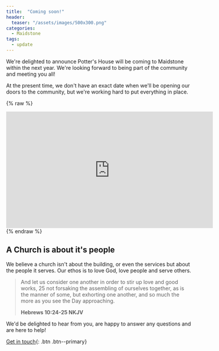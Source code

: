 ```yaml
---
title:  "Coming soon!"
header:
  teaser: "/assets/images/500x300.png"
categories: 
  - Maidstone
tags:
  - update
---
```


We're delighted to announce Potter's House will be coming to Maidstone within the next year.  We're looking forward to being part of the community and meeting you all!

At the present time, we don't have an exact date when we'll be opening our doors to the community, but we're working hard to put everything in place.

{% raw %}
<iframe width="560" height="315" src="https://www.youtube.com/embed/RX5Wb_Wd32E" frameborder="0" allowfullscreen></iframe>
{% endraw %}

## A Church is about it's people

We believe a church isn't about the building, or even the services but about the people it serves.  Our ethos is to love God, love people and serve others.

> And let us consider one another in order to stir up love and good works, 25 not forsaking the assembling of ourselves together, as is the manner of some, but exhorting one another, and so much the more as you see the Day approaching.
>
> **Hebrews 10:24-25 NKJV**

We'd be delighted to hear from you, are happy to answer any questions and are here to help!

[Get in touch](mailto:hello@phcmaidstone.co.uk){: .btn .btn--primary}